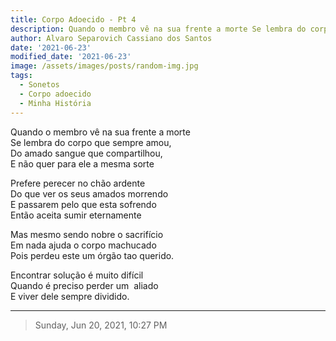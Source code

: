 ```yaml
---
title: Corpo Adoecido - Pt 4
description: Quando o membro vê na sua frente a morte Se lembra do corpo que sempre amou,
author: Alvaro Separovich Cassiano dos Santos
date: '2021-06-23'
modified_date: '2021-06-23'
image: /assets/images/posts/random-img.jpg
tags:
  - Sonetos
  - Corpo adoecido
  - Minha História
---    
```

Quando o membro vê na sua frente a morte   
Se lembra do corpo que sempre amou,   
Do amado sangue que compartilhou,   
E não quer para ele a mesma sorte   
   
Prefere perecer no chão ardente   
Do que ver os seus amados morrendo    
E passarem pelo que esta sofrendo   
Então aceita sumir eternamente   
   
Mas mesmo sendo nobre o sacrifício   
Em nada ajuda o corpo machucado   
Pois perdeu este um órgão tao querido.   
   
Encontrar solução é muito difícil   
Quando é preciso perder um  aliado   
E viver dele sempre dividido.          

______

> Sunday, Jun 20, 2021, 10:27 PM